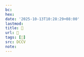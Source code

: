 ```yaml
---
bc:
hex:
date: '2025-10-13T10:28:29+08:00'
lastmod:
title: 􅞽
url: 􅞽
tags: [𪓎]
src: DCCV
note:
---
```

